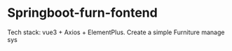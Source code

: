 # Springboot-furn-fontend
Tech stack: vue3 + Axios + ElementPlus.  Create a simple Furniture manage sys
